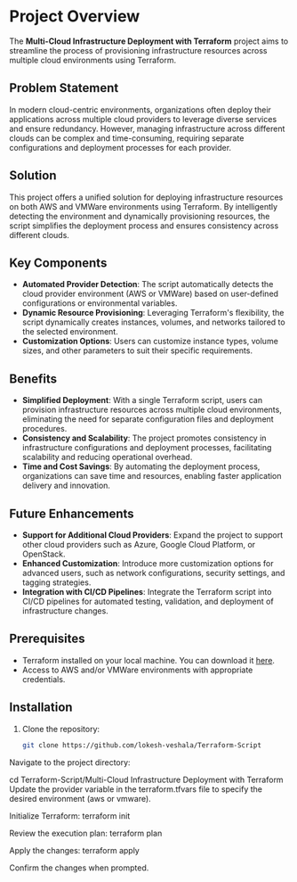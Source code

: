 # Project Overview

The **Multi-Cloud Infrastructure Deployment with Terraform** project aims to streamline the process of provisioning infrastructure resources across multiple cloud environments using Terraform.

## Problem Statement

In modern cloud-centric environments, organizations often deploy their applications across multiple cloud providers to leverage diverse services and ensure redundancy. However, managing infrastructure across different clouds can be complex and time-consuming, requiring separate configurations and deployment processes for each provider.

## Solution

This project offers a unified solution for deploying infrastructure resources on both AWS and VMWare environments using Terraform. By intelligently detecting the environment and dynamically provisioning resources, the script simplifies the deployment process and ensures consistency across different clouds.

## Key Components

- **Automated Provider Detection**: The script automatically detects the cloud provider environment (AWS or VMWare) based on user-defined configurations or environmental variables.
- **Dynamic Resource Provisioning**: Leveraging Terraform's flexibility, the script dynamically creates instances, volumes, and networks tailored to the selected environment.
- **Customization Options**: Users can customize instance types, volume sizes, and other parameters to suit their specific requirements.

## Benefits

- **Simplified Deployment**: With a single Terraform script, users can provision infrastructure resources across multiple cloud environments, eliminating the need for separate configuration files and deployment procedures.
- **Consistency and Scalability**: The project promotes consistency in infrastructure configurations and deployment processes, facilitating scalability and reducing operational overhead.
- **Time and Cost Savings**: By automating the deployment process, organizations can save time and resources, enabling faster application delivery and innovation.

## Future Enhancements

- **Support for Additional Cloud Providers**: Expand the project to support other cloud providers such as Azure, Google Cloud Platform, or OpenStack.
- **Enhanced Customization**: Introduce more customization options for advanced users, such as network configurations, security settings, and tagging strategies.
- **Integration with CI/CD Pipelines**: Integrate the Terraform script into CI/CD pipelines for automated testing, validation, and deployment of infrastructure changes.

## Prerequisites

- Terraform installed on your local machine. You can download it [here](https://www.terraform.io/downloads.html).
- Access to AWS and/or VMWare environments with appropriate credentials.

## Installation

1. Clone the repository:

   ```bash
   git clone https://github.com/lokesh-veshala/Terraform-Script

Navigate to the project directory:

cd Terraform-Script/Multi-Cloud Infrastructure Deployment with Terraform
Update the provider variable in the terraform.tfvars file to specify the desired environment (aws or vmware).

Initialize Terraform:
terraform init

Review the execution plan:
terraform plan

Apply the changes:
terraform apply

Confirm the changes when prompted.
